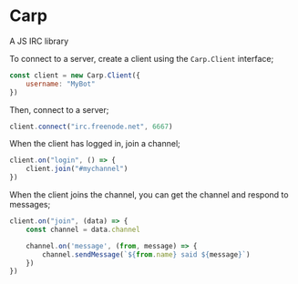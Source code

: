 # Carp
A JS IRC library

To connect to a server, create a client using the `Carp.Client` interface;

```js
const client = new Carp.Client({
	username: "MyBot"
})
```

Then, connect to a server;

```js
client.connect("irc.freenode.net", 6667)
```

When the client has logged in, join a channel;

```js
client.on("login", () => {
	client.join("#mychannel")
})
```

When the client joins the channel, you can get the channel and respond to messages;

```js
client.on("join", (data) => {
	const channel = data.channel

	channel.on('message', (from, message) => {
		channel.sendMessage(`${from.name} said ${message}`)
	})
})
```